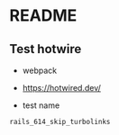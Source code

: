 # README

## Test hotwire

* webpack
* https://hotwired.dev/

* test name

```
rails_614_skip_turbolinks
```
